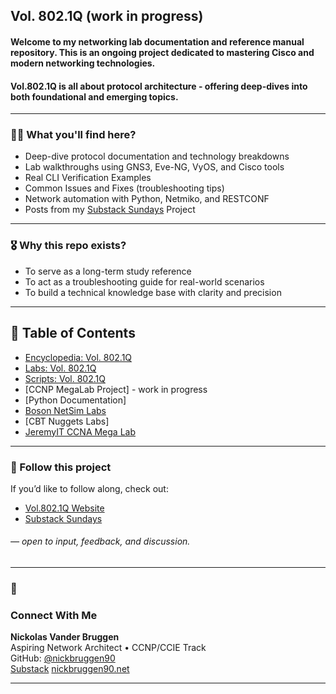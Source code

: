 ## Vol. 802.1Q (work in progress)   

#### Welcome to my networking lab documentation and reference manual repository. This is an ongoing project dedicated to mastering Cisco and modern networking technologies.
#### Vol.802.1Q is all about protocol architecture - offering deep-dives into both foundational and emerging topics.
---
### 🕵️‍♂️ What you'll find here?

- Deep-dive protocol documentation and technology breakdowns
- Lab walkthroughs using GNS3, Eve-NG, VyOS, and Cisco tools
- Real CLI Verification Examples
- Common Issues and Fixes (troubleshooting tips)
- Network automation with Python, Netmiko, and RESTCONF
- Posts from my [Substack Sundays](https://vol8021q.substack.com) Project
---
### 🎖️ Why this repo exists?
* To serve as a long-term study reference
* To act as a troubleshooting guide for real-world scenarios
* To build a technical knowledge base with clarity and precision
---
## 🔮 Table of Contents
* [Encyclopedia: Vol. 802.1Q](https://github.com/nickbruggen90/Networking-Encyclopedia-frontside)
* [Labs: Vol. 802.1Q](https://github.com/nickbruggen90/LabsVol8021Q/tree/main)
* [Scripts: Vol. 802.1Q](https://github.com/nickbruggen90/scripts)
* [CCNP MegaLab Project] - work in progress
* [Python Documentation]
* [Boson NetSim Labs](https://github.com/nickbruggen90/Boson-NetSim-Labs)
* [CBT Nuggets Labs]
* [JeremyIT CCNA Mega Lab](https://github.com/nickbruggen90/Packet-Tracer-Mega-Lab)
---
### 🧭 Follow this project

If you’d like to follow along, check out:

* [Vol.802.1Q Website](https://www.nickbruggen90.net)
* [Substack Sundays](https://vol8021q.substack.com)  
 ###### — open to input, feedback, and discussion.

---
### 👋
### Connect With Me

**Nickolas Vander Bruggen**  
Aspiring Network Architect • CCNP/CCIE Track  
GitHub: [@nickbruggen90](https://github.com/nickbruggen90)  
[Substack](https://vol8021q.substack.com)
[nickbruggen90.net](https://www.nickbruggen90.net)

---
